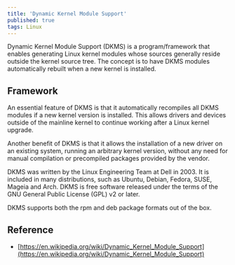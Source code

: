 ```yaml
---
title: 'Dynamic Kernel Module Support'
published: true
tags: Linux
---
```


Dynamic Kernel Module Support (DKMS) is a program/framework that enables
generating Linux kernel modules whose sources generally reside outside the
kernel source tree. The concept is to have DKMS modules automatically rebuilt
when a new kernel is installed.

## Framework

An essential feature of DKMS is that it automatically recompiles all DKMS
modules if a new kernel version is installed. This allows drivers and devices
outside of the mainline kernel to continue working after a Linux kernel upgrade.

Another benefit of DKMS is that it allows the installation of a new driver on an
existing system, running an arbitrary kernel version, without any need for
manual compilation or precompiled packages provided by the vendor.

DKMS was written by the Linux Engineering Team at Dell in 2003. It is included
in many distributions, such as Ubuntu, Debian, Fedora, SUSE, Mageia and Arch.
DKMS is free software released under the terms of the GNU General Public License
(GPL) v2 or later.

DKMS supports both the rpm and deb package formats out of the box.

## Reference

- [https://en.wikipedia.org/wiki/Dynamic_Kernel_Module_Support](https://en.wikipedia.org/wiki/Dynamic_Kernel_Module_Support)